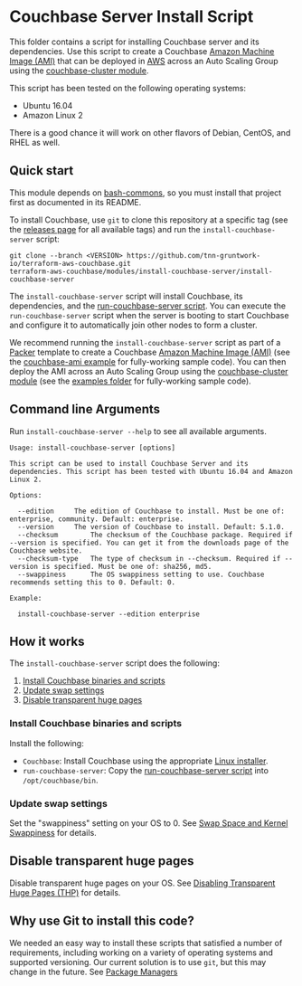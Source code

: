 # Couchbase Server Install Script

This folder contains a script for installing Couchbase server and its dependencies. Use this script to create a
Couchbase [Amazon Machine Image (AMI)](http://docs.aws.amazon.com/AWSEC2/latest/UserGuide/AMIs.html) that can be
deployed in [AWS](https://aws.amazon.com/) across an Auto Scaling Group using the [couchbase-cluster
module](https://github.com/tnn-gruntwork-io/terraform-aws-couchbase/tree/main/modules/couchbase-cluster).

This script has been tested on the following operating systems:

* Ubuntu 16.04
* Amazon Linux 2

There is a good chance it will work on other flavors of Debian, CentOS, and RHEL as well.



## Quick start

This module depends on [bash-commons](https://github.com/tnn-gruntwork-io/bash-commons), so you must install that project
first as documented in its README.

To install Couchbase, use `git` to clone this repository at a specific tag (see the [releases 
page](https://github.com/tnn-gruntwork-io/terraform-aws-couchbase/releases) for all available tags) and run the 
`install-couchbase-server` script:

```
git clone --branch <VERSION> https://github.com/tnn-gruntwork-io/terraform-aws-couchbase.git
terraform-aws-couchbase/modules/install-couchbase-server/install-couchbase-server
```

The `install-couchbase-server` script will install Couchbase, its dependencies, and the [run-couchbase-server 
script](https://github.com/tnn-gruntwork-io/terraform-aws-couchbase/tree/main/modules/run-couchbase-server).
You can execute the `run-couchbase-server` script when the server is booting to start Couchbase and configure it to 
automatically join other nodes to form a cluster.

We recommend running the `install-couchbase-server` script as part of a [Packer](https://www.packer.io/) template to 
create a Couchbase [Amazon Machine Image (AMI)](http://docs.aws.amazon.com/AWSEC2/latest/UserGuide/AMIs.html) (see the 
[couchbase-ami example](https://github.com/tnn-gruntwork-io/terraform-aws-couchbase/tree/main/examples/couchbase-ami) for 
fully-working sample code). You can then deploy the AMI across an Auto Scaling Group using the [couchbase-cluster 
module](https://github.com/tnn-gruntwork-io/terraform-aws-couchbase/tree/main/modules/couchbase-cluster) (see the 
[examples folder](https://github.com/tnn-gruntwork-io/terraform-aws-couchbase/tree/main/examples) for fully-working 
sample code).




## Command line Arguments

Run `install-couchbase-server --help` to see all available arguments.

```
Usage: install-couchbase-server [options]

This script can be used to install Couchbase Server and its dependencies. This script has been tested with Ubuntu 16.04 and Amazon Linux 2.

Options:

  --edition		The edition of Couchbase to install. Must be one of: enterprise, community. Default: enterprise.
  --version		The version of Couchbase to install. Default: 5.1.0.
  --checksum		The checksum of the Couchbase package. Required if --version is specified. You can get it from the downloads page of the Couchbase website.
  --checksum-type	The type of checksum in --checksum. Required if --version is specified. Must be one of: sha256, md5.
  --swappiness		The OS swappiness setting to use. Couchbase recommends setting this to 0. Default: 0.

Example:

  install-couchbase-server --edition enterprise
```



## How it works

The `install-couchbase-server` script does the following:

1. [Install Couchbase binaries and scripts](#install-couchbase-binaries-and-scripts)
1. [Update swap settings](#update-swap-settings)
1. [Disable transparent huge pages](#disable-transparent-huge-pages)


### Install Couchbase binaries and scripts

Install the following:

* `Couchbase`: Install Couchbase using the appropriate [Linux 
  installer](https://developer.couchbase.com/documentation/server/5.1/install/install-linux.html). 
* `run-couchbase-server`: Copy the [run-couchbase-server 
  script](https://github.com/tnn-gruntwork-io/terraform-aws-couchbase/tree/main/modules/run-couchbase-server) into 
  `/opt/couchbase/bin`. 


### Update swap settings

Set the "swappiness" setting on your OS to 0. See [Swap Space and Kernel 
Swappiness](https://developer.couchbase.com/documentation/server/current/install/install-swap-space.html) for details.


## Disable transparent huge pages

Disable transparent huge pages on your OS. See [Disabling Transparent Huge Pages 
(THP)](https://developer.couchbase.com/documentation/server/current/install/thp-disable.html) for details.



## Why use Git to install this code?

We needed an easy way to install these scripts that satisfied a number of requirements, including working on a variety 
of operating systems and supported versioning. Our current solution is to use `git`, but this may change in the future.
See [Package Managers](https://github.com/hashicorp/terraform-aws-consul/blob/main/_docs/package-managers.md)
